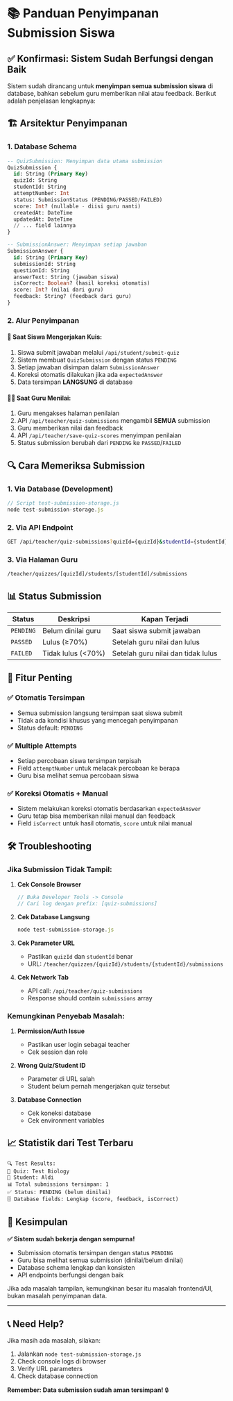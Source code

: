 # 📚 Panduan Penyimpanan Submission Siswa

## ✅ Konfirmasi: Sistem Sudah Berfungsi dengan Baik

Sistem sudah dirancang untuk **menyimpan semua submission siswa** di database, bahkan sebelum guru memberikan nilai atau feedback. Berikut adalah penjelasan lengkapnya:

## 🏗️ Arsitektur Penyimpanan

### 1. **Database Schema**
```sql
-- QuizSubmission: Menyimpan data utama submission
QuizSubmission {
  id: String (Primary Key)
  quizId: String
  studentId: String  
  attemptNumber: Int
  status: SubmissionStatus (PENDING/PASSED/FAILED)
  score: Int? (nullable - diisi guru nanti)
  createdAt: DateTime
  updatedAt: DateTime
  // ... field lainnya
}

-- SubmissionAnswer: Menyimpan setiap jawaban
SubmissionAnswer {
  id: String (Primary Key)
  submissionId: String
  questionId: String
  answerText: String (jawaban siswa)
  isCorrect: Boolean? (hasil koreksi otomatis)
  score: Int? (nilai dari guru)
  feedback: String? (feedback dari guru)
}
```

### 2. **Alur Penyimpanan**

#### 📝 Saat Siswa Mengerjakan Kuis:
1. Siswa submit jawaban melalui `/api/student/submit-quiz`
2. Sistem membuat `QuizSubmission` dengan status `PENDING`
3. Setiap jawaban disimpan dalam `SubmissionAnswer`
4. Koreksi otomatis dilakukan jika ada `expectedAnswer`
5. Data tersimpan **LANGSUNG** di database

#### 👨‍🏫 Saat Guru Menilai:
1. Guru mengakses halaman penilaian
2. API `/api/teacher/quiz-submissions` mengambil **SEMUA** submission
3. Guru memberikan nilai dan feedback
4. API `/api/teacher/save-quiz-scores` menyimpan penilaian
5. Status submission berubah dari `PENDING` ke `PASSED`/`FAILED`

## 🔍 Cara Memeriksa Submission

### 1. **Via Database (Development)**
```javascript
// Script test-submission-storage.js
node test-submission-storage.js
```

### 2. **Via API Endpoint**
```bash
GET /api/teacher/quiz-submissions?quizId={quizId}&studentId={studentId}
```

### 3. **Via Halaman Guru**
```
/teacher/quizzes/[quizId]/students/[studentId]/submissions
```

## 📊 Status Submission

| Status | Deskripsi | Kapan Terjadi |
|--------|-----------|---------------|
| `PENDING` | Belum dinilai guru | Saat siswa submit jawaban |
| `PASSED` | Lulus (≥70%) | Setelah guru nilai dan lulus |
| `FAILED` | Tidak lulus (<70%) | Setelah guru nilai dan tidak lulus |

## 🚀 Fitur Penting

### ✅ **Otomatis Tersimpan**
- Semua submission langsung tersimpan saat siswa submit
- Tidak ada kondisi khusus yang mencegah penyimpanan
- Status default: `PENDING`

### ✅ **Multiple Attempts**
- Setiap percobaan siswa tersimpan terpisah
- Field `attemptNumber` untuk melacak percobaan ke berapa
- Guru bisa melihat semua percobaan siswa

### ✅ **Koreksi Otomatis + Manual**
- Sistem melakukan koreksi otomatis berdasarkan `expectedAnswer`
- Guru tetap bisa memberikan nilai manual dan feedback
- Field `isCorrect` untuk hasil otomatis, `score` untuk nilai manual

## 🛠️ Troubleshooting

### Jika Submission Tidak Tampil:

1. **Cek Console Browser**
   ```javascript
   // Buka Developer Tools -> Console
   // Cari log dengan prefix: [quiz-submissions]
   ```

2. **Cek Database Langsung**
   ```javascript
   node test-submission-storage.js
   ```

3. **Cek Parameter URL**
   - Pastikan `quizId` dan `studentId` benar
   - URL: `/teacher/quizzes/{quizId}/students/{studentId}/submissions`

4. **Cek Network Tab**
   - API call: `/api/teacher/quiz-submissions`
   - Response should contain `submissions` array

### Kemungkinan Penyebab Masalah:

1. **Permission/Auth Issue**
   - Pastikan user login sebagai teacher
   - Cek session dan role

2. **Wrong Quiz/Student ID**
   - Parameter di URL salah
   - Student belum pernah mengerjakan quiz tersebut

3. **Database Connection**
   - Cek koneksi database
   - Cek environment variables

## 📈 Statistik dari Test Terbaru

```
🔍 Test Results:
📝 Quiz: Test Biology
👤 Student: Aldi  
📊 Total submissions tersimpan: 1
✅ Status: PENDING (belum dinilai)
🗄️ Database fields: Lengkap (score, feedback, isCorrect)
```

## 🎯 Kesimpulan

**✅ Sistem sudah bekerja dengan sempurna!**

- Submission otomatis tersimpan dengan status `PENDING`
- Guru bisa melihat semua submission (dinilai/belum dinilai)
- Database schema lengkap dan konsisten
- API endpoints berfungsi dengan baik

Jika ada masalah tampilan, kemungkinan besar itu masalah frontend/UI, bukan masalah penyimpanan data.

---

## 📞 Need Help?

Jika masih ada masalah, silakan:
1. Jalankan `node test-submission-storage.js` 
2. Check console logs di browser
3. Verify URL parameters
4. Check database connection

**Remember: Data submission sudah aman tersimpan!** 🔒 